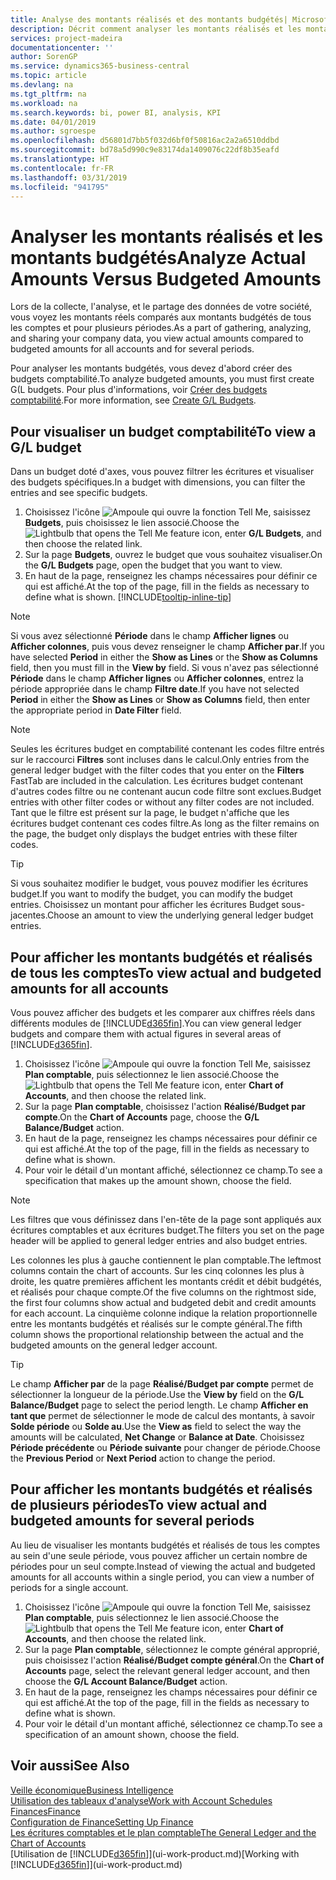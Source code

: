 ```yaml
---
title: Analyse des montants réalisés et des montants budgétés| Microsoft Docs
description: Décrit comment analyser les montants réalisés et les montants budgétés.
services: project-madeira
documentationcenter: ''
author: SorenGP
ms.service: dynamics365-business-central
ms.topic: article
ms.devlang: na
ms.tgt_pltfrm: na
ms.workload: na
ms.search.keywords: bi, power BI, analysis, KPI
ms.date: 04/01/2019
ms.author: sgroespe
ms.openlocfilehash: d56801d7bb5f032d6bf0f50816ac2a2a6510ddbd
ms.sourcegitcommit: bd78a5d990c9e83174da1409076c22df8b35eafd
ms.translationtype: HT
ms.contentlocale: fr-FR
ms.lasthandoff: 03/31/2019
ms.locfileid: "941795"
---
```

# <a name="analyze-actual-amounts-versus-budgeted-amounts"></a><span data-ttu-id="77c17-103">Analyser les montants réalisés et les montants budgétés</span><span class="sxs-lookup"><span data-stu-id="77c17-103">Analyze Actual Amounts Versus Budgeted Amounts</span></span>
<span data-ttu-id="77c17-104">Lors de la collecte, l'analyse, et le partage des données de votre société, vous voyez les montants réels comparés aux montants budgétés de tous les comptes et pour plusieurs périodes.</span><span class="sxs-lookup"><span data-stu-id="77c17-104">As a part of gathering, analyzing, and sharing your company data, you view actual amounts compared to budgeted amounts for all accounts and for several periods.</span></span>

<span data-ttu-id="77c17-105">Pour analyser les montants budgétés, vous devez d'abord créer des budgets comptabilité.</span><span class="sxs-lookup"><span data-stu-id="77c17-105">To analyze budgeted amounts, you must first create G(L budgets.</span></span> <span data-ttu-id="77c17-106">Pour plus d'informations, voir [Créer des budgets comptabilité](finance-how-create-budgets.md).</span><span class="sxs-lookup"><span data-stu-id="77c17-106">For more information, see [Create G/L Budgets](finance-how-create-budgets.md).</span></span>

## <a name="to-view-a-gl-budget"></a><span data-ttu-id="77c17-107">Pour visualiser un budget comptabilité</span><span class="sxs-lookup"><span data-stu-id="77c17-107">To view a G/L budget</span></span>
<span data-ttu-id="77c17-108">Dans un budget doté d'axes, vous pouvez filtrer les écritures et visualiser des budgets spécifiques.</span><span class="sxs-lookup"><span data-stu-id="77c17-108">In a budget with dimensions, you can filter the entries and see specific budgets.</span></span>

1. <span data-ttu-id="77c17-109">Choisissez l'icône ![Ampoule qui ouvre la fonction Tell Me](media/ui-search/search_small.png "Dites-moi ce que vous voulez faire"), saisissez **Budgets**, puis choisissez le lien associé.</span><span class="sxs-lookup"><span data-stu-id="77c17-109">Choose the ![Lightbulb that opens the Tell Me feature](media/ui-search/search_small.png "Tell me what you want to do") icon, enter **G/L Budgets**, and then choose the related link.</span></span>
2. <span data-ttu-id="77c17-110">Sur la page **Budgets**, ouvrez le budget que vous souhaitez visualiser.</span><span class="sxs-lookup"><span data-stu-id="77c17-110">On the **G/L Budgets** page, open the budget that you want to view.</span></span>  
3. <span data-ttu-id="77c17-111">En haut de la page, renseignez les champs nécessaires pour définir ce qui est affiché.</span><span class="sxs-lookup"><span data-stu-id="77c17-111">At the top of the page, fill in the fields as necessary to define what is shown.</span></span> [!INCLUDE[tooltip-inline-tip](includes/tooltip-inline-tip_md.md)]

> [!NOTE]  
>   <span data-ttu-id="77c17-112">Si vous avez sélectionné **Période** dans le champ **Afficher lignes** ou **Afficher colonnes**, puis vous devez renseigner le champ **Afficher par**.</span><span class="sxs-lookup"><span data-stu-id="77c17-112">If you have selected **Period** in either the **Show as Lines** or the **Show as Columns** field, then you must fill in the **View by** field.</span></span> <span data-ttu-id="77c17-113">Si vous n'avez pas sélectionné **Période** dans le champ **Afficher lignes** ou **Afficher colonnes**, entrez la période appropriée dans le champ **Filtre date**.</span><span class="sxs-lookup"><span data-stu-id="77c17-113">If you have not selected **Period** in either the **Show as Lines** or **Show as Columns** field, then enter the appropriate period in **Date Filter** field.</span></span>  

> [!NOTE]  
>   <span data-ttu-id="77c17-114">Seules les écritures budget en comptabilité contenant les codes filtre entrés sur le raccourci **Filtres** sont incluses dans le calcul.</span><span class="sxs-lookup"><span data-stu-id="77c17-114">Only entries from the general ledger budget with the filter codes that you enter on the **Filters** FastTab are included in the calculation.</span></span> <span data-ttu-id="77c17-115">Les écritures budget contenant d'autres codes filtre ou ne contenant aucun code filtre sont exclues.</span><span class="sxs-lookup"><span data-stu-id="77c17-115">Budget entries with other filter codes or without any filter codes are not included.</span></span> <span data-ttu-id="77c17-116">Tant que le filtre est présent sur la page, le budget n'affiche que les écritures budget contenant ces codes filtre.</span><span class="sxs-lookup"><span data-stu-id="77c17-116">As long as the filter remains on the page, the budget only displays the budget entries with these filter codes.</span></span>  

> [!TIP]  
>   <span data-ttu-id="77c17-117">Si vous souhaitez modifier le budget, vous pouvez modifier les écritures budget.</span><span class="sxs-lookup"><span data-stu-id="77c17-117">If you want to modify the budget, you can modify the budget entries.</span></span> <span data-ttu-id="77c17-118">Choisissez un montant pour afficher les écritures Budget sous-jacentes.</span><span class="sxs-lookup"><span data-stu-id="77c17-118">Choose an amount to view the underlying general ledger budget entries.</span></span>

## <a name="to-view-actual-and-budgeted-amounts-for-all-accounts"></a><span data-ttu-id="77c17-119">Pour afficher les montants budgétés et réalisés de tous les comptes</span><span class="sxs-lookup"><span data-stu-id="77c17-119">To view actual and budgeted amounts for all accounts</span></span>  
<span data-ttu-id="77c17-120">Vous pouvez afficher des budgets et les comparer aux chiffres réels dans différents modules de [!INCLUDE[d365fin](includes/d365fin_md.md)].</span><span class="sxs-lookup"><span data-stu-id="77c17-120">You can view general ledger budgets and compare them with actual figures in several areas of [!INCLUDE[d365fin](includes/d365fin_md.md)].</span></span>

1. <span data-ttu-id="77c17-121">Choisissez l'icône ![Ampoule qui ouvre la fonction Tell Me](media/ui-search/search_small.png "Dites-moi ce que vous voulez faire"), saisissez **Plan comptable**, puis sélectionnez le lien associé.</span><span class="sxs-lookup"><span data-stu-id="77c17-121">Choose the ![Lightbulb that opens the Tell Me feature](media/ui-search/search_small.png "Tell me what you want to do") icon, enter **Chart of Accounts**, and then choose the related link.</span></span>  
2. <span data-ttu-id="77c17-122">Sur la page **Plan comptable**, choisissez l'action **Réalisé/Budget par compte**.</span><span class="sxs-lookup"><span data-stu-id="77c17-122">On the **Chart of Accounts** page, choose the **G/L Balance/Budget** action.</span></span>
3. <span data-ttu-id="77c17-123">En haut de la page, renseignez les champs nécessaires pour définir ce qui est affiché.</span><span class="sxs-lookup"><span data-stu-id="77c17-123">At the top of the page, fill in the fields as necessary to define what is shown.</span></span>  
4. <span data-ttu-id="77c17-124">Pour voir le détail d'un montant affiché, sélectionnez ce champ.</span><span class="sxs-lookup"><span data-stu-id="77c17-124">To see a specification that makes up the amount shown, choose the field.</span></span>  

> [!NOTE]  
>   <span data-ttu-id="77c17-125">Les filtres que vous définissez dans l'en-tête de la page sont appliqués aux écritures comptables et aux écritures budget.</span><span class="sxs-lookup"><span data-stu-id="77c17-125">The filters you set on the page header will be applied to general ledger entries and also budget entries.</span></span>

<span data-ttu-id="77c17-126">Les colonnes les plus à gauche contiennent le plan comptable.</span><span class="sxs-lookup"><span data-stu-id="77c17-126">The leftmost columns contain the chart of accounts.</span></span> <span data-ttu-id="77c17-127">Sur les cinq colonnes les plus à droite, les quatre premières affichent les montants crédit et débit budgétés, et réalisés pour chaque compte.</span><span class="sxs-lookup"><span data-stu-id="77c17-127">Of the five columns on the rightmost side, the first four columns show actual and budgeted debit and credit amounts for each account.</span></span> <span data-ttu-id="77c17-128">La cinquième colonne indique la relation proportionnelle entre les montants budgétés et réalisés sur le compte général.</span><span class="sxs-lookup"><span data-stu-id="77c17-128">The fifth column shows the proportional relationship between the actual and the budgeted amounts on the general ledger account.</span></span>  

> [!TIP]  
>   <span data-ttu-id="77c17-129">Le champ **Afficher par** de la page **Réalisé/Budget par compte** permet de sélectionner la longueur de la période.</span><span class="sxs-lookup"><span data-stu-id="77c17-129">Use the **View by** field on the **G/L Balance/Budget** page to select the period length.</span></span> <span data-ttu-id="77c17-130">Le champ **Afficher en tant que** permet de sélectionner le mode de calcul des montants, à savoir **Solde période** ou **Solde au**.</span><span class="sxs-lookup"><span data-stu-id="77c17-130">Use the **View as** field to select the way the amounts will be calculated, **Net Change** or **Balance at Date**.</span></span> <span data-ttu-id="77c17-131">Choisissez **Période précédente** ou **Période suivante** pour changer de période.</span><span class="sxs-lookup"><span data-stu-id="77c17-131">Choose the **Previous Period** or **Next Period** action to change the period.</span></span>  

## <a name="to-view-actual-and-budgeted-amounts-for-several-periods"></a><span data-ttu-id="77c17-132">Pour afficher les montants budgétés et réalisés de plusieurs périodes</span><span class="sxs-lookup"><span data-stu-id="77c17-132">To view actual and budgeted amounts for several periods</span></span>  
<span data-ttu-id="77c17-133">Au lieu de visualiser les montants budgétés et réalisés de tous les comptes au sein d'une seule période, vous pouvez afficher un certain nombre de périodes pour un seul compte.</span><span class="sxs-lookup"><span data-stu-id="77c17-133">Instead of viewing the actual and budgeted amounts for all accounts within a single period, you can view a number of periods for a single account.</span></span>  

1. <span data-ttu-id="77c17-134">Choisissez l'icône ![Ampoule qui ouvre la fonction Tell Me](media/ui-search/search_small.png "Dites-moi ce que vous voulez faire"), saisissez **Plan comptable**, puis sélectionnez le lien associé.</span><span class="sxs-lookup"><span data-stu-id="77c17-134">Choose the ![Lightbulb that opens the Tell Me feature](media/ui-search/search_small.png "Tell me what you want to do") icon, enter **Chart of Accounts**, and then choose the related link.</span></span>  
2. <span data-ttu-id="77c17-135">Sur la page **Plan comptable**, sélectionnez le compte général approprié, puis choisissez l'action **Réalisé/Budget compte général**.</span><span class="sxs-lookup"><span data-stu-id="77c17-135">On the **Chart of Accounts** page, select the relevant general ledger account, and then choose the **G/L Account Balance/Budget** action.</span></span>  
3. <span data-ttu-id="77c17-136">En haut de la page, renseignez les champs nécessaires pour définir ce qui est affiché.</span><span class="sxs-lookup"><span data-stu-id="77c17-136">At the top of the page, fill in the fields as necessary to define what is shown.</span></span>   
4. <span data-ttu-id="77c17-137">Pour voir le détail d'un montant affiché, sélectionnez ce champ.</span><span class="sxs-lookup"><span data-stu-id="77c17-137">To see a specification of an amount shown, choose the field.</span></span>  

## <a name="see-also"></a><span data-ttu-id="77c17-138">Voir aussi</span><span class="sxs-lookup"><span data-stu-id="77c17-138">See Also</span></span>
[<span data-ttu-id="77c17-139">Veille économique</span><span class="sxs-lookup"><span data-stu-id="77c17-139">Business Intelligence</span></span>](bi.md)  
[<span data-ttu-id="77c17-140">Utilisation des tableaux d'analyse</span><span class="sxs-lookup"><span data-stu-id="77c17-140">Work with Account Schedules</span></span>](bi-how-work-account-schedule.md)  
[<span data-ttu-id="77c17-141">Finances</span><span class="sxs-lookup"><span data-stu-id="77c17-141">Finance</span></span>](finance.md)  
[<span data-ttu-id="77c17-142">Configuration de Finance</span><span class="sxs-lookup"><span data-stu-id="77c17-142">Setting Up Finance</span></span>](finance-setup-finance.md)  
[<span data-ttu-id="77c17-143">Les écritures comptables et le plan comptable</span><span class="sxs-lookup"><span data-stu-id="77c17-143">The General Ledger and the Chart of Accounts</span></span>](finance-general-ledger.md)  
<span data-ttu-id="77c17-144">[Utilisation de [!INCLUDE[d365fin](includes/d365fin_md.md)]](ui-work-product.md)</span><span class="sxs-lookup"><span data-stu-id="77c17-144">[Working with [!INCLUDE[d365fin](includes/d365fin_md.md)]](ui-work-product.md)</span></span>  
